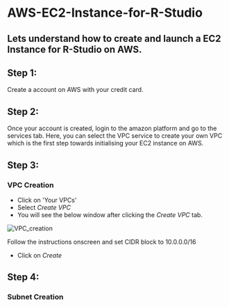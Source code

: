 # AWS-EC2-Instance-for-R-Studio
Lets understand how to create and launch a EC2 Instance for R-Studio on AWS.
--

## Step 1:
Create a account on AWS with your credit card. 


## Step 2:
Once your account is created, login to the amazon platform and go to the services tab. 
Here, you can select the VPC service to create your own VPC which is the first step towards initialising your EC2 instance on AWS.


## Step 3:

### VPC Creation
* Click on 'Your VPCs'
* Select *Create VPC*
* You will see the below window after clicking the *Create VPC* tab.

![VPC_creation](https://user-images.githubusercontent.com/39962972/70740041-8a018f00-1d18-11ea-87a6-511b1a8c1f8a.png)

Follow the instructions onscreen and set CIDR block to 10.0.0.0/16

* Click on *Create*


## Step 4:

### Subnet Creation


